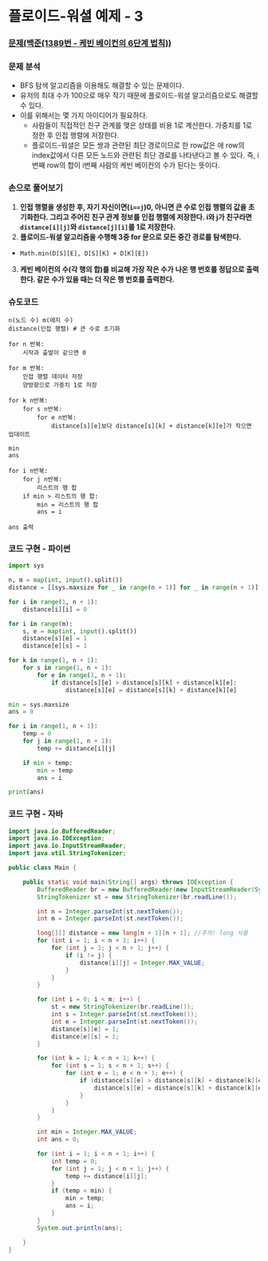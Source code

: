 # 플로이드-워셜 예제 - 3

### [문제(백준(1389번 - 케빈 베이컨의 6단계 법칙))](https://www.acmicpc.net/problem/1389)

### 문제 분석
- BFS 탐색 알고리즘을 이용해도 해결할 수 있는 문제이다.
- 유저의 최대 수가 100으로 매우 작기 때문에 플로이드-워셜 알고리즘으로도 해결할 수 있다.
- 이를 위해서는 몇 가지 아이디어가 필요하다.
  - 사람들이 직접적인 친구 관계를 맺은 상태를 비용 1로 계산한다. 가중치를 1로 정한 후 인접 행렬에 저장한다.
  - 플로이드-워셜은 모든 쌍과 관련된 최단 경로이므로 한 row값은 애 row의 index값에서 다른 모든 노드와 관련된 최단 경로를 나타낸다고 볼 수 있다.
    즉, i번째 row의 합이 i번째 사람의 케빈 베이컨의 수가 된다는 뜻이다.

### 손으로 풀어보기
1. **인접 행렬을 생성한 후, 자기 자신이면(`i==j`)0, 아니면 큰 수로 인접 행렬의 값을 초기화한다. 그리고 주어진 친구 관계 정보를 인접 행렬에 저장한다.
    i와 j가 친구라면 `distance[i][j]`와 `distance[j][i]`를 1로 저장한다.**
2. **플로이드-워셜 알고리즘을 수행해 3중 for 문으로 모든 중간 경로를 탐색한다.**
- `Math.min(D[S][E], D[S][K] + D[K][E])`

3. **케빈 베이컨의 수(각 행의 합)를 비교해 가장 작은 수가 나온 행 번호를 정답으로 출력한다. 같은 수가 있을 때는 더 작은 행 번호를 출력한다.**

### 슈도코드
```text
n(노드 수) m(에지 수)
distance(인접 행렬) # 큰 수로 초기화

for n 반복:
    시작과 출발이 같으면 0
    
for m 반복:
    인접 행렬 데이터 저장
    양방향으로 가중치 1로 저장

for k n반복:
    for s n반복:
        for e n반복:
            distance[s][e]보다 distance[s][k] + distance[k][e]가 작으면 업데이트

min
ans

for i n반복:
    for j n반복:
        리스트의 행 합
    if min > 리스트의 행 합:
        min = 리스트의 행 합
        ans = i

ans 출력
```

### 코드 구현 - 파이썬
```python
import sys

n, m = map(int, input().split())
distance = [[sys.maxsize for _ in range(n + 1)] for _ in range(n + 1)]

for i in range(1, n + 1):
    distance[i][i] = 0

for i in range(m):
    s, e = map(int, input().split())
    distance[s][e] = 1
    distance[e][s] = 1

for k in range(1, n + 1):
    for s in range(1, n + 1):
        for e in range(1, n + 1):
            if distance[s][e] > distance[s][k] + distance[k][e]:
                distance[s][e] = distance[s][k] + distance[k][e]

min = sys.maxsize
ans = 0

for i in range(1, n + 1):
    temp = 0
    for j in range(1, n + 1):
        temp += distance[i][j]

    if min > temp:
        min = temp
        ans = i

print(ans)
```

### 코드 구현 - 자바
```java
import java.io.BufferedReader;
import java.io.IOException;
import java.io.InputStreamReader;
import java.util.StringTokenizer;

public class Main {

    public static void main(String[] args) throws IOException {
        BufferedReader br = new BufferedReader(new InputStreamReader(System.in));
        StringTokenizer st = new StringTokenizer(br.readLine());

        int n = Integer.parseInt(st.nextToken());
        int m = Integer.parseInt(st.nextToken());

        long[][] distance = new long[n + 1][n + 1]; //주의! long 사용
        for (int i = 1; i < n + 1; i++) {
            for (int j = 1; j < n + 1; j++) {
                if (i != j) {
                    distance[i][j] = Integer.MAX_VALUE;
                }
            }
        }

        for (int i = 0; i < m; i++) {
            st = new StringTokenizer(br.readLine());
            int s = Integer.parseInt(st.nextToken());
            int e = Integer.parseInt(st.nextToken());
            distance[s][e] = 1;
            distance[e][s] = 1;
        }

        for (int k = 1; k < n + 1; k++) {
            for (int s = 1; s < n + 1; s++) {
                for (int e = 1; e < n + 1; e++) {
                    if (distance[s][e] > distance[s][k] + distance[k][e]) {
                        distance[s][e] = distance[s][k] + distance[k][e];
                    }
                }
            }
        }

        int min = Integer.MAX_VALUE;
        int ans = 0;

        for (int i = 1; i < n + 1; i++) {
            int temp = 0;
            for (int j = 1; j < n + 1; j++) {
                temp += distance[i][j];
            }
            if (temp < min) {
                min = temp;
                ans = i;
            }
        }
        System.out.println(ans);

    }
}
```